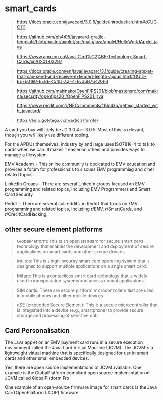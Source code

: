 # smart_cards

> https://docs.oracle.com/javacard/3.0.5/guide/introduction.htm#JCUGC111

> https://github.com/ph4r05/javacard-gradle-template/blob/master/applet/src/main/java/applet/HelloWorldApplet.java

> https://www.amazon.ca/Java-Card%C2%BF-Technology-Smart-Cards/dp/0201703297

> https://docs.oracle.com/en/java/javacard/3.1/guide/creating-applet-that-can-send-and-receive-extended-length-apdus.html#GUID-EE7E0160-EE8E-454D-A2F4-B706B76426FB

> https://github.com/makinako/OpenFIPS201/blob/master/src/com/makina/security/openfips201/OpenFIPS201.java

> https://www.reddit.com/r/NFC/comments/116c48b/getting_started_with_javacard/

> https://help.gototags.com/article/ferrite/

A card you buy will likely be JC 3.0.4 or 3.0.5. Most of this is relevant, though you will likely use different tooling.

For the APDUs themselves, industry by and large uses ISO7816-4 to talk to cards when we can. It makes it easier on others and provides ways to manage a filesystem

EMV Academy - This online community is dedicated to EMV education and provides a forum for professionals to discuss EMV programming and other related topics.

LinkedIn Groups - There are several LinkedIn groups focused on EMV programming and related topics, including EMV Programmers and Smart Card Security.

Reddit - There are several subreddits on Reddit that focus on EMV programming and related topics, including r/EMV, r/SmartCards, and r/CreditCardHacking.

## other secure element platforms

>   GlobalPlatform: This is an open standard for secure smart card technology that enables the development and deployment of secure applications on smart cards and other secure devices.

>   Multos: This is a high-security smart card operating system that is designed to support multiple applications on a single smart card.

>   Mifare: This is a contactless smart card technology that is widely used in transportation systems and access control applications.

>  SIM cards: These are secure platform microcontrollers that are used in mobile phones and other mobile devices.

> eSE (embedded Secure Element): This is a secure microcontroller that is integrated into a device (e.g., smartphone) to provide secure storage and processing of sensitive data.

## Card Personalisation

The Java applet on an EMV payment card runs in a secure execution environment called the Java Card Virtual Machine (JCVM). The JCVM is a lightweight virtual machine that is specifically designed for use in smart cards and other small embedded devices.

Yes, there are open source implementations of JCVM available. One example is the GlobalPlatform-compliant open source implementation of JCVM called GlobalPlatform Pro

One example of an open-source firmware image for smart cards is the Java Card OpenPlatform (JCOP) firmware
